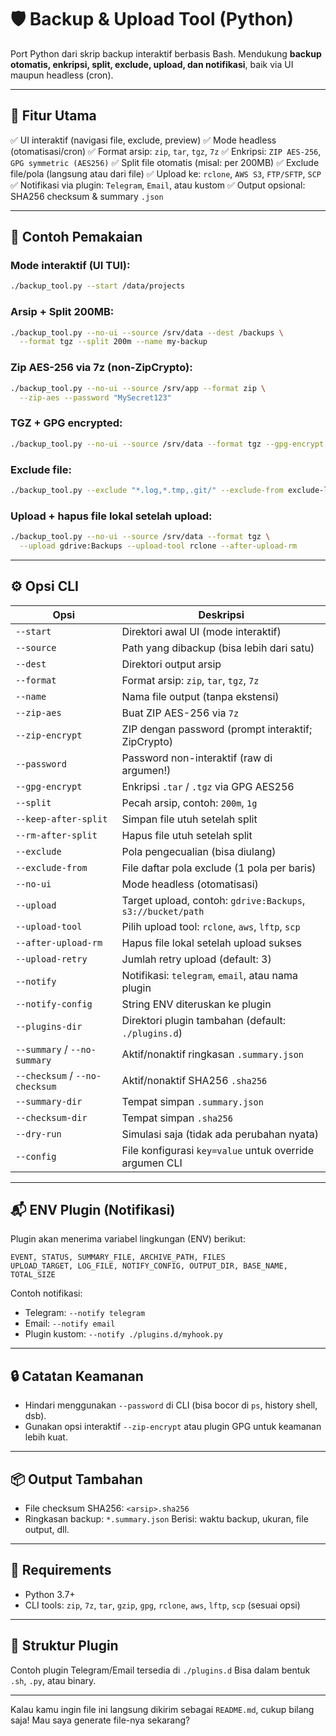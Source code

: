 # 🛡️ Backup & Upload Tool (Python)

Port Python dari skrip backup interaktif berbasis Bash.
Mendukung **backup otomatis, enkripsi, split, exclude, upload, dan notifikasi**, baik via UI maupun headless (cron).

---

## 🚀 Fitur Utama

✅ UI interaktif (navigasi file, exclude, preview)
✅ Mode headless (otomatisasi/cron)
✅ Format arsip: `zip`, `tar`, `tgz`, `7z`
✅ Enkripsi: `ZIP AES-256`, `GPG symmetric (AES256)`
✅ Split file otomatis (misal: per 200MB)
✅ Exclude file/pola (langsung atau dari file)
✅ Upload ke: `rclone`, `AWS S3`, `FTP/SFTP`, `SCP`
✅ Notifikasi via plugin: `Telegram`, `Email`, atau kustom
✅ Output opsional: SHA256 checksum & summary `.json`

---

## 🧪 Contoh Pemakaian

### Mode interaktif (UI TUI):

```bash
./backup_tool.py --start /data/projects
```

### Arsip + Split 200MB:

```bash
./backup_tool.py --no-ui --source /srv/data --dest /backups \
  --format tgz --split 200m --name my-backup
```

### Zip AES-256 via 7z (non-ZipCrypto):

```bash
./backup_tool.py --no-ui --source /srv/app --format zip \
  --zip-aes --password "MySecret123"
```

### TGZ + GPG encrypted:

```bash
./backup_tool.py --no-ui --source /srv/data --format tgz --gpg-encrypt
```

### Exclude file:

```bash
./backup_tool.py --exclude "*.log,*.tmp,.git/" --exclude-from exclude-list.txt
```

### Upload + hapus file lokal setelah upload:

```bash
./backup_tool.py --no-ui --source /srv/data --format tgz \
  --upload gdrive:Backups --upload-tool rclone --after-upload-rm
```

---

## ⚙️ Opsi CLI

| Opsi                           | Deskripsi                                                   |
| ------------------------------ | ----------------------------------------------------------- |
| `--start`                      | Direktori awal UI (mode interaktif)                         |
| `--source`                     | Path yang dibackup (bisa lebih dari satu)                   |
| `--dest`                       | Direktori output arsip                                      |
| `--format`                     | Format arsip: `zip`, `tar`, `tgz`, `7z`                     |
| `--name`                       | Nama file output (tanpa ekstensi)                           |
| `--zip-aes`                    | Buat ZIP AES-256 via `7z`                                   |
| `--zip-encrypt`                | ZIP dengan password (prompt interaktif; ZipCrypto)          |
| `--password`                   | Password non-interaktif (raw di argumen!)                   |
| `--gpg-encrypt`                | Enkripsi `.tar` / `.tgz` via GPG AES256                     |
| `--split`                      | Pecah arsip, contoh: `200m`, `1g`                           |
| `--keep-after-split`           | Simpan file utuh setelah split                              |
| `--rm-after-split`             | Hapus file utuh setelah split                               |
| `--exclude`                    | Pola pengecualian (bisa diulang)                            |
| `--exclude-from`               | File daftar pola exclude (1 pola per baris)                 |
| `--no-ui`                      | Mode headless (otomatisasi)                                 |
| `--upload`                     | Target upload, contoh: `gdrive:Backups`, `s3://bucket/path` |
| `--upload-tool`                | Pilih upload tool: `rclone`, `aws`, `lftp`, `scp`           |
| `--after-upload-rm`            | Hapus file lokal setelah upload sukses                      |
| `--upload-retry`               | Jumlah retry upload (default: 3)                            |
| `--notify`                     | Notifikasi: `telegram`, `email`, atau nama plugin           |
| `--notify-config`              | String ENV diteruskan ke plugin                             |
| `--plugins-dir`                | Direktori plugin tambahan (default: `./plugins.d`)          |
| `--summary` / `--no-summary`   | Aktif/nonaktif ringkasan `.summary.json`                    |
| `--checksum` / `--no-checksum` | Aktif/nonaktif SHA256 `.sha256`                             |
| `--summary-dir`                | Tempat simpan `.summary.json`                               |
| `--checksum-dir`               | Tempat simpan `.sha256`                                     |
| `--dry-run`                    | Simulasi saja (tidak ada perubahan nyata)                   |
| `--config`                     | File konfigurasi `key=value` untuk override argumen CLI     |

---

## 📬 ENV Plugin (Notifikasi)

Plugin akan menerima variabel lingkungan (ENV) berikut:

```
EVENT, STATUS, SUMMARY_FILE, ARCHIVE_PATH, FILES
UPLOAD_TARGET, LOG_FILE, NOTIFY_CONFIG, OUTPUT_DIR, BASE_NAME, TOTAL_SIZE
```

Contoh notifikasi:

* Telegram: `--notify telegram`
* Email: `--notify email`
* Plugin kustom: `--notify ./plugins.d/myhook.py`

---

## 🔒 Catatan Keamanan

* Hindari menggunakan `--password` di CLI (bisa bocor di `ps`, history shell, dsb).
* Gunakan opsi interaktif `--zip-encrypt` atau plugin GPG untuk keamanan lebih kuat.

---

## 📦 Output Tambahan

* File checksum SHA256: `<arsip>.sha256`
* Ringkasan backup: `*.summary.json`
  Berisi: waktu backup, ukuran, file output, dll.

---

## 📌 Requirements

* Python 3.7+
* CLI tools: `zip`, `7z`, `tar`, `gzip`, `gpg`, `rclone`, `aws`, `lftp`, `scp` (sesuai opsi)

---

## 🧩 Struktur Plugin

Contoh plugin Telegram/Email tersedia di `./plugins.d`
Bisa dalam bentuk `.sh`, `.py`, atau binary.

---

Kalau kamu ingin file ini langsung dikirim sebagai `README.md`, cukup bilang saja! Mau saya generate file-nya sekarang?
